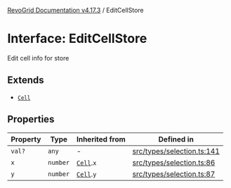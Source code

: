 [RevoGrid Documentation v4.17.3](README.md) / EditCellStore

# Interface: EditCellStore

Edit cell info for store

## Extends

- [`Cell`](Interface.Cell.md)

## Properties

| Property | Type | Inherited from | Defined in |
| ------ | ------ | ------ | ------ |
| `val?` | `any` | - | [src/types/selection.ts:141](https://github.com/revolist/revogrid/blob/2ad9a56a428342a01bbb7a115a581a401dbe3fef/src/types/selection.ts#L141) |
| `x` | `number` | [`Cell`](Interface.Cell.md).`x` | [src/types/selection.ts:86](https://github.com/revolist/revogrid/blob/2ad9a56a428342a01bbb7a115a581a401dbe3fef/src/types/selection.ts#L86) |
| `y` | `number` | [`Cell`](Interface.Cell.md).`y` | [src/types/selection.ts:87](https://github.com/revolist/revogrid/blob/2ad9a56a428342a01bbb7a115a581a401dbe3fef/src/types/selection.ts#L87) |
